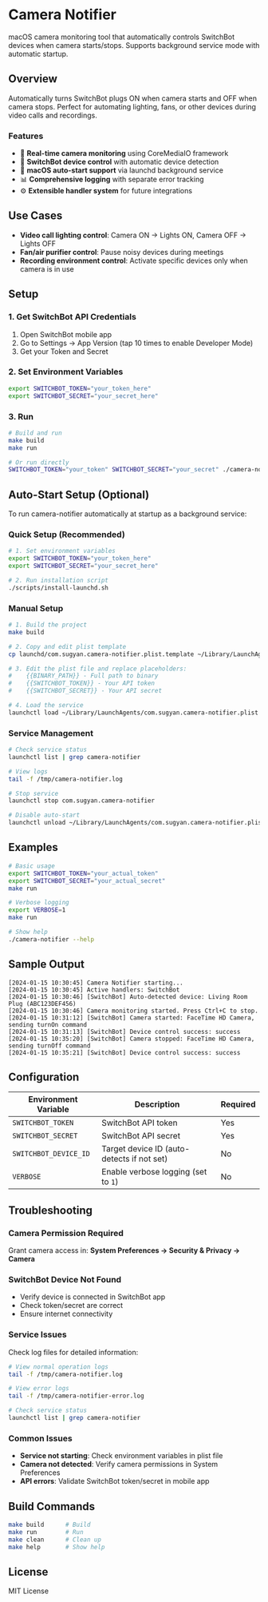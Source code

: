 # Camera Notifier

macOS camera monitoring tool that automatically controls SwitchBot devices when camera starts/stops. Supports background service mode with automatic startup.

## Overview

Automatically turns SwitchBot plugs ON when camera starts and OFF when camera stops. Perfect for automating lighting, fans, or other devices during video calls and recordings.

### Features

- 🎥 **Real-time camera monitoring** using CoreMediaIO framework
- 🔌 **SwitchBot device control** with automatic device detection
- 🚀 **macOS auto-start support** via launchd background service
- 📊 **Comprehensive logging** with separate error tracking
- ⚙️ **Extensible handler system** for future integrations

## Use Cases

- **Video call lighting control**: Camera ON → Lights ON, Camera OFF → Lights OFF
- **Fan/air purifier control**: Pause noisy devices during meetings
- **Recording environment control**: Activate specific devices only when camera is in use

## Setup

### 1. Get SwitchBot API Credentials

1. Open SwitchBot mobile app
2. Go to Settings → App Version (tap 10 times to enable Developer Mode)
3. Get your Token and Secret

### 2. Set Environment Variables

```bash
export SWITCHBOT_TOKEN="your_token_here"
export SWITCHBOT_SECRET="your_secret_here"
```

### 3. Run

```bash
# Build and run
make build
make run

# Or run directly
SWITCHBOT_TOKEN="your_token" SWITCHBOT_SECRET="your_secret" ./camera-notifier
```

## Auto-Start Setup (Optional)

To run camera-notifier automatically at startup as a background service:

### Quick Setup (Recommended)

```bash
# 1. Set environment variables
export SWITCHBOT_TOKEN="your_token_here"
export SWITCHBOT_SECRET="your_secret_here"

# 2. Run installation script
./scripts/install-launchd.sh
```

### Manual Setup

```bash
# 1. Build the project
make build

# 2. Copy and edit plist template
cp launchd/com.sugyan.camera-notifier.plist.template ~/Library/LaunchAgents/com.sugyan.camera-notifier.plist

# 3. Edit the plist file and replace placeholders:
#    {{BINARY_PATH}} - Full path to binary
#    {{SWITCHBOT_TOKEN}} - Your API token
#    {{SWITCHBOT_SECRET}} - Your API secret

# 4. Load the service
launchctl load ~/Library/LaunchAgents/com.sugyan.camera-notifier.plist
```

### Service Management

```bash
# Check service status
launchctl list | grep camera-notifier

# View logs
tail -f /tmp/camera-notifier.log

# Stop service
launchctl stop com.sugyan.camera-notifier

# Disable auto-start
launchctl unload ~/Library/LaunchAgents/com.sugyan.camera-notifier.plist
```

## Examples

```bash
# Basic usage
export SWITCHBOT_TOKEN="your_actual_token"
export SWITCHBOT_SECRET="your_actual_secret"
make run

# Verbose logging
export VERBOSE=1
make run

# Show help
./camera-notifier --help
```

## Sample Output

```
[2024-01-15 10:30:45] Camera Notifier starting...
[2024-01-15 10:30:45] Active handlers: SwitchBot
[2024-01-15 10:30:46] [SwitchBot] Auto-detected device: Living Room Plug (ABC123DEF456)
[2024-01-15 10:30:46] Camera monitoring started. Press Ctrl+C to stop.
[2024-01-15 10:31:12] [SwitchBot] Camera started: FaceTime HD Camera, sending turnOn command
[2024-01-15 10:31:13] [SwitchBot] Device control success: success
[2024-01-15 10:35:20] [SwitchBot] Camera stopped: FaceTime HD Camera, sending turnOff command
[2024-01-15 10:35:21] [SwitchBot] Device control success: success
```

## Configuration

| Environment Variable  | Description                                | Required |
| --------------------- | ------------------------------------------ | -------- |
| `SWITCHBOT_TOKEN`     | SwitchBot API token                        | Yes      |
| `SWITCHBOT_SECRET`    | SwitchBot API secret                       | Yes      |
| `SWITCHBOT_DEVICE_ID` | Target device ID (auto-detects if not set) | No       |
| `VERBOSE`             | Enable verbose logging (set to `1`)        | No       |

## Troubleshooting

### Camera Permission Required

Grant camera access in: **System Preferences → Security & Privacy → Camera**

### SwitchBot Device Not Found

- Verify device is connected in SwitchBot app
- Check token/secret are correct
- Ensure internet connectivity

### Service Issues

Check log files for detailed information:

```bash
# View normal operation logs
tail -f /tmp/camera-notifier.log

# View error logs
tail -f /tmp/camera-notifier-error.log

# Check service status
launchctl list | grep camera-notifier
```

### Common Issues

- **Service not starting**: Check environment variables in plist file
- **Camera not detected**: Verify camera permissions in System Preferences
- **API errors**: Validate SwitchBot token/secret in mobile app

## Build Commands

```bash
make build      # Build
make run        # Run
make clean      # Clean up
make help       # Show help
```

## License

MIT License
